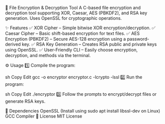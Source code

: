 🔐 File Encryption & Decryption Tool
A C-based file encryption and decryption tool supporting XOR, Caesar, AES (PBKDF2), and RSA key generation. Uses OpenSSL for cryptographic operations.

✨ Features
✅ XOR Cipher – Simple bitwise XOR encryption/decryption.
✅ Caesar Cipher – Basic shift-based encryption for text files.
✅ AES Encryption (PBKDF2) – Secure AES-128 encryption using a password-derived key.
✅ RSA Key Generation – Creates RSA public and private keys using OpenSSL.
✅ User-Friendly CLI – Easily choose encryption, decryption, and methods via the terminal.

⚙️ Usage
1️⃣ Compile the program:

sh
Copy
Edit
gcc -o encryptor encryptor.c -lcrypto -lssl
2️⃣ Run the program:

sh
Copy
Edit
./encryptor
3️⃣ Follow the prompts to encrypt/decrypt files or generate RSA keys.

📌 Dependencies
OpenSSL (Install using sudo apt install libssl-dev on Linux)
GCC Compiler
📜 License
MIT License
